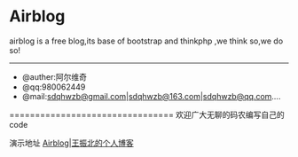# Airblog
airblog is a free blog,its base of bootstrap and thinkphp ,we think so,we do so!

-------------------------------
* @auther:阿尔维奇  
* @qq:980062449  
* @mail:sdqhwzb@gmail.com|sdqhwzb@163.com|sdqhwzb@qq.com....  

================================
欢迎广大无聊的码农编写自己的code

演示地址 [Airblog|王振北的个人博客](http://www.dear521.com/)
